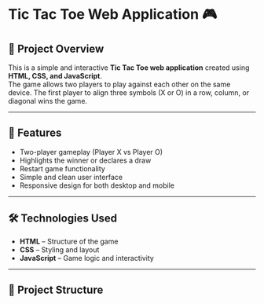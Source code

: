 # Tic Tac Toe Web Application 🎮

## 📌 Project Overview
This is a simple and interactive **Tic Tac Toe web application** created using **HTML, CSS, and JavaScript**.  
The game allows two players to play against each other on the same device. The first player to align three symbols (X or O) in a row, column, or diagonal wins the game.

---

## 🚀 Features
- Two-player gameplay (Player X vs Player O)
- Highlights the winner or declares a draw
- Restart game functionality
- Simple and clean user interface
- Responsive design for both desktop and mobile

---

## 🛠️ Technologies Used
- **HTML** – Structure of the game
- **CSS** – Styling and layout
- **JavaScript** – Game logic and interactivity

---

## 📂 Project Structure
